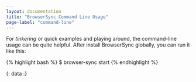 ```yaml
---
layout: documentation
title: "BrowserSync Command Line Usage"
page-label: "command-line"
---
```


For *tinkering* or quick examples and playing around, the command-line usage can be quite helpful. 
After install BrowserSync globally, you can run it like this:

{% highlight bash %}
$ browser-sync start <options>
{% endhighlight %}

{: data :}
